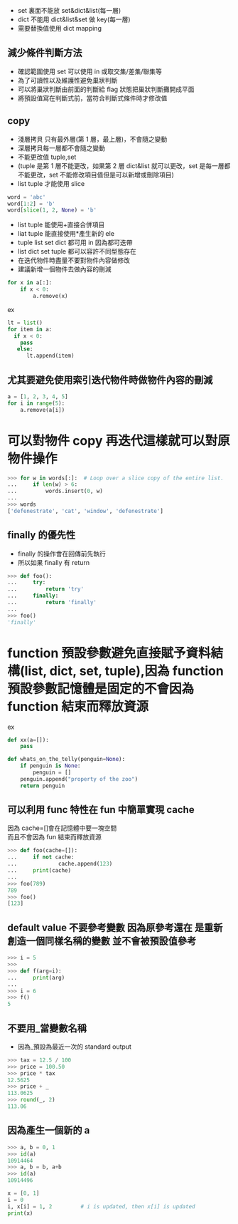 - set 裏面不能放 set&dict&list(每一層)
- dict 不能用 dict&list&set 做 key(每一層)
- 需要替換值使用 dict mapping

## 減少條件判斷方法

- 確認範圍使用 set 可以使用 in 或取交集/差集/聯集等
- 為了可讀性以及維護性避免巢狀判斷
- 可以將巢狀判斷由前面的判斷給 flag 狀態把巢狀判斷攤開成平面
- 將預設值寫在判斷式前，當符合判斷式條件時才修改值

## copy

- 淺層拷貝 只有最外層(第 1 層，最上層)，不會隨之變動
- 深層拷貝每一層都不會隨之變動
- 不能更改值 tuple,set
- (tuple 是第 1 層不能更改，如果第 2 層 dict&list 就可以更改，set 是每一層都不能更改，set 不能修改項目值但是可以新增或刪除項目)
- list tuple 才能使用 slice

```python
word = 'abc'
word[1:2] = 'b'
word[slice(1, 2, None) = 'b'
```

- list tuple 能使用+直接合併項目
- liat tuple 能直接使用\*產生新的 ele
- tuple list set dict 都可用 in 因為都可迭帶
- list dict set tuple 都可以容許不同型態存在
- 在迭代物件時盡量不要對物件內容做修改
- 建議新增一個物件去做內容的刪減

```python
for x in a[:]:
    if x < 0:
        a.remove(x)
```

ex

```python
lt = list()
for item in a:
  if x < 0:
    pass
   else:
      lt.append(item)
```

## 尤其要避免使用索引迭代物件時做物件內容的刪減

```python
a = [1, 2, 3, 4, 5]
for i in range(5):
    a.remove(a[i])
```

# 可以對物件 copy 再迭代這樣就可以對原物件操作

```python
>>> for w in words[:]:  # Loop over a slice copy of the entire list.
...     if len(w) > 6:
...         words.insert(0, w)
...
>>> words
['defenestrate', 'cat', 'window', 'defenestrate']
```

## finally 的優先性

- finally 的操作會在回傳前先執行
- 所以如果 finally 有 return

```python
>>> def foo():
...     try:
...         return 'try'
...     finally:
...         return 'finally'
...
>>> foo()
'finally'
```

# function 預設參數避免直接賦予資料結構(list, dict, set, tuple),因為 function 預設參數記憶體是固定的不會因為 function 結束而釋放資源

ex

```python
def xx(a=[]):
    pass
```

```python
def whats_on_the_telly(penguin=None):
    if penguin is None:
        penguin = []
    penguin.append("property of the zoo")
    return penguin
```

## 可以利用 func 特性在 fun 中簡單實現 cache

因為 cache=[]會在記憶體中要一塊空間<br>
而且不會因為 fun 結束而釋放資源

```python
>>> def foo(cache=[]):
...     if not cache:
...             cache.append(123)
...     print(cache)
...
>>> foo(789)
789
>>> foo()
[123]
```

## default value 不要參考變數 因為原參考還在 是重新創造一個同樣名稱的變數 並不會被預設值參考

```python
>>> i = 5
>>>
>>> def f(arg=i):
...     print(arg)
...
>>> i = 6
>>> f()
5
```

## 不要用\_當變數名稱

- 因為\_預設為最近一次的 standard output

```python
>>> tax = 12.5 / 100
>>> price = 100.50
>>> price * tax
12.5625
>>> price + _
113.0625
>>> round(_, 2)
113.06
```

## 因為產生一個新的 a

```python
>>> a, b = 0, 1
>>> id(a)
10914464
>>> a, b = b, a+b
>>> id(a)
10914496
```

```python
x = [0, 1]
i = 0
i, x[i] = 1, 2         # i is updated, then x[i] is updated
print(x)
```
